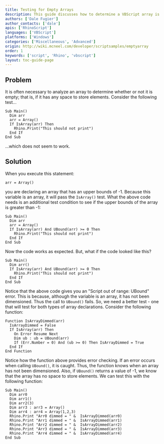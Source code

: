 ```yaml
---
title: Testing for Empty Arrays
description: This guide discusses how to determine a VBScript array is empty.
authors: ['Dale Fugier']
author_contacts: ['dale']
apis: ['RhinoScript']
languages: ['VBScript']
platforms: ['Windows']
categories: ['Miscellaneous', 'Advanced']
origin: http://wiki.mcneel.com/developer/scriptsamples/emptyarray
order: 1
keywords: ['script', 'Rhino', 'vbscript']
layout: toc-guide-page
---
```


 
## Problem

It is often necessary to analyze an array to determine whether or not it is empty; that is, if it has any space to store elements.  Consider the following test...

```vbnet
Sub Main()
  Dim arr
  arr = Array()
  If IsArray(arr) Then
    Rhino.Print("This should not print")
  End If    
End Sub
```

...which does not seem to work.

## Solution

When you execute this statement:

```vbnet
arr = Array()
```

you are declaring an array that has an upper bounds of -1.  Because this variable is an array, it will pass the `IsArray()` test.  What the above code needs is an additional test condition to see if the upper bounds of the array is greater than -1:

```vbnet
Sub Main()
  Dim arr
  arr = Array()
  If IsArray(arr) And UBound(arr) >= 0 Then
    Rhino.Print("This should not print")
  End If    
End Sub
```

Now the code works as expected.  But, what if the code looked like this?

```vbnet
Sub Main()
  Dim arr()
  If IsArray(arr) And UBound(arr) >= 0 Then
    Rhino.Print("This should not print")
  End If    
End Sub
```

Notice that the above code gives you an "Script out of range: UBound" error.  This is because, although the variable is an array, it has not been dimensioned.  Thus the call to `UBound()` fails.  So, we need a better test - one that will test for both types of array declarations.  Consider the following function:

```vbnet
Function IsArrayDimmed(arr)
  IsArrayDimmed = False
  If IsArray(arr) Then
    On Error Resume Next
    Dim ub : ub = UBound(arr)
    If (Err.Number = 0) And (ub >= 0) Then IsArrayDimmed = True
  End If  
End Function
```

Notice how the function above provides error checking.  If an error occurs when calling `UBound()`, it is caught. Thus, the function knows when an array has not been dimensioned.  Also, if `UBound()` returns a value of -1, we know that the array has no space to store elements.  We can test this with the following function:

```vbnet
Sub Main()
  Dim arr0
  Dim arr1()
  Dim arr2(3)
  Dim arr3 : arr3 = Array()
  Dim arr4 : arr4 = Array(1,2,3)
  Rhino.Print "Arr0 dimmed = " &  IsArrayDimmed(arr0)
  Rhino.Print "Arr1 dimmed = " &  IsArrayDimmed(arr1)
  Rhino.Print "Arr2 dimmed = " &  IsArrayDimmed(arr2)
  Rhino.Print "Arr3 dimmed = " &  IsArrayDimmed(arr3)
  Rhino.Print "Arr4 dimmed = " &  IsArrayDimmed(arr4)
End Sub
```
